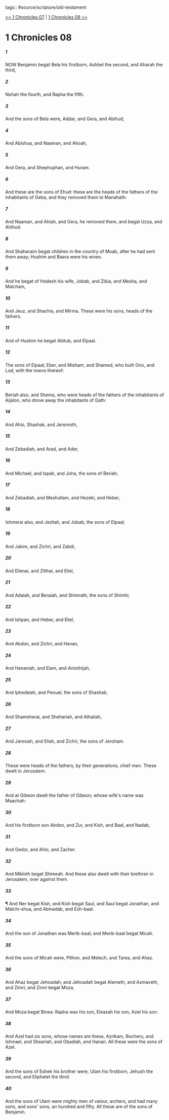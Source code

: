 tags:: #source/scripture/old-testament

[<< 1 Chronicles 07](/Old_Testament/13_1_Chronicles/1_Chronicles_07.md) | [1 Chronicles 09 >>](/Old_Testament/13_1_Chronicles/1_Chronicles_09.md)

# 1 Chronicles 08

##### 1

NOW Benjamin begat Bela his firstborn, Ashbel the second, and Aharah the third,

##### 2

Nohah the fourth, and Rapha the fifth.

##### 3

And the sons of Bela were, Addar, and Gera, and Abihud,

##### 4

And Abishua, and Naaman, and Ahoah,

##### 5

And Gera, and Shephuphan, and Huram.

##### 6

And these are the sons of Ehud: these are the heads of the fathers of the inhabitants of Geba, and they removed them to Manahath:

##### 7

And Naaman, and Ahiah, and Gera, he removed them, and begat Uzza, and Ahihud.

##### 8

And Shaharaim begat children in the country of Moab, after he had sent them away; Hushim and Baara were his wives.

##### 9

And he begat of Hodesh his wife, Jobab, and Zibia, and Mesha, and Malcham,

##### 10

And Jeuz, and Shachia, and Mirma. These were his sons, heads of the fathers.

##### 11

And of Hushim he begat Abitub, and Elpaal.

##### 12

The sons of Elpaal; Eber, and Misham, and Shamed, who built Ono, and Lod, with the towns thereof:

##### 13

Beriah also, and Shema, who were heads of the fathers of the inhabitants of Aijalon, who drove away the inhabitants of Gath:

##### 14

And Ahio, Shashak, and Jeremoth,

##### 15

And Zebadiah, and Arad, and Ader,

##### 16

And Michael, and Ispah, and Joha, the sons of Beriah;

##### 17

And Zebadiah, and Meshullam, and Hezeki, and Heber,

##### 18

Ishmerai also, and Jezliah, and Jobab, the sons of Elpaal;

##### 19

And Jakim, and Zichri, and Zabdi,

##### 20

And Elienai, and Zilthai, and Eliel,

##### 21

And Adaiah, and Beraiah, and Shimrath, the sons of Shimhi;

##### 22

And Ishpan, and Heber, and Eliel,

##### 23

And Abdon, and Zichri, and Hanan,

##### 24

And Hananiah, and Elam, and Antothijah,

##### 25

And Iphedeiah, and Penuel, the sons of Shashak;

##### 26

And Shamsherai, and Shehariah, and Athaliah,

##### 27

And Jaresiah, and Eliah, and Zichri, the sons of Jeroham.

##### 28

These were heads of the fathers, by their generations, chief men. These dwelt in Jerusalem.

##### 29

And at Gibeon dwelt the father of Gibeon; whose wife's name was Maachah:

##### 30

And his firstborn son Abdon, and Zur, and Kish, and Baal, and Nadab,

##### 31

And Gedor, and Ahio, and Zacher.

##### 32

And Mikloth begat Shimeah. And these also dwelt with their brethren in Jerusalem, over against them.

##### 33

¶ And Ner begat Kish, and Kish begat Saul, and Saul begat Jonathan, and Malchi-shua, and Abinadab, and Esh-baal.

##### 34

And the son of Jonathan was Merib-baal; and Merib-baal begat Micah.

##### 35

And the sons of Micah were, Pithon, and Melech, and Tarea, and Ahaz.

##### 36

And Ahaz begat Jehoadah; and Jehoadah begat Alemeth, and Azmaveth, and Zimri; and Zimri begat Moza,

##### 37

And Moza begat Binea: Rapha was his son, Eleasah his son, Azel his son:

##### 38

And Azel had six sons, whose names are these, Azrikam, Bocheru, and Ishmael, and Sheariah, and Obadiah, and Hanan. All these were the sons of Azel.

##### 39

And the sons of Eshek his brother were, Ulam his firstborn, Jehush the second, and Eliphelet the third.

##### 40

And the sons of Ulam were mighty men of valour, archers, and had many sons, and sons' sons, an hundred and fifty. All these are of the sons of Benjamin.
